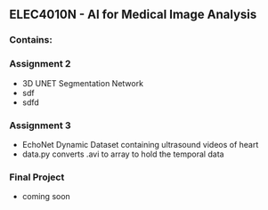 ## ELEC4010N - AI for Medical Image Analysis

### Contains:
### Assignment 2
- 3D UNET Segmentation Network
- sdf
- sdfd  
### Assignment 3
- EchoNet Dynamic Dataset containing ultrasound videos of heart
- data.py converts .avi to array to hold the temporal data 
   
### Final Project 
- coming soon  
